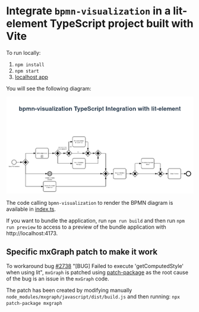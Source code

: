 # Integrate `bpmn-visualization` in a lit-element TypeScript project built with Vite

To run locally:

1. `npm install`
2. `npm start`
3. [localhost app](http://localhost:5173)

You will see the following diagram:

![BPMN diagram in the home page](docs/home.png)

The code calling `bpmn-visualization` to render the BPMN diagram is available in [index.ts](src/index.ts).

If you want to bundle the application, run `npm run build` and then run `npm run preview` to access to a preview of the
bundle application with http://localhost:4173.

## Specific mxGraph patch to make it work 

To workaround bug [#2738](https://github.com/process-analytics/bpmn-visualization-js/issues/2738) "[BUG] Failed to execute 'getComputedStyle' when using lit",
`mxGraph` is patched using [patch-package](https://www.npmjs.com/package/patch-package) as the root cause of the bug is an issue in the `mxGraph` code.

The patch has been created by modifying manually `node_modules/mxgraph/javascript/dist/build.js`
and then running: `npx patch-package mxgraph`
